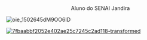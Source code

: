 <h1 alige="center">
<img src/>
</h1>

<div align="center">
   Aluno do SENAI Jandira
</div>

![oie_1502645dM9OO6ID](https://github.com/moh4b-z/moh4b-z/assets/77904933/b3075daf-0fb5-47be-aab7-8899f934ddae)



[![7fbaabbf2052e402ae25c7245c2ad118-transformed](https://github.com/moh4b-z/moh4b-z/assets/77904933/7b7863f2-80da-41af-8a2f-12e923b82d67)](https://anilist.co/user/MohammadAvestruz/)
